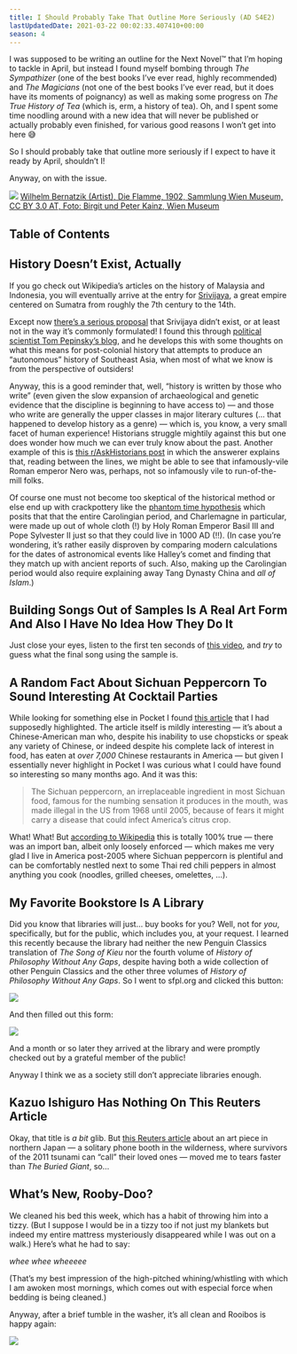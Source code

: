 ```yaml
---
title: I Should Probably Take That Outline More Seriously (AD S4E2)
lastUpdatedDate: 2021-03-22 00:02:33.407410+00:00
season: 4
---
```


<!-- markdownlint-disable no-emphasis-as-heading -->

I was supposed to be writing an outline for the Next Novel™️ that I’m hoping to tackle in April, but instead I found myself bombing through *The Sympathizer* (one of the best books I’ve ever read, highly recommended) and *The Magicians* (not one of the best books I’ve ever read, but it does have its moments of poignancy) as well as making some progress on *The True History of Tea* (which is, erm, a history of tea). Oh, and I spent some time noodling around with a new idea that will never be published or actually probably even finished, for various good reasons I won’t get into here 😅

So I should probably take that outline more seriously if I expect to have it ready by April, shouldn’t I!

Anyway, on with the issue.

 ![](https://buttondown-attachments.s3.us-west-2.amazonaws.com/images/cfa501f9-0460-45c3-901b-bb820344e842.jpg)
[Wilhelm Bernatzik (Artist), Die Flamme, 1902, Sammlung Wien Museum, CC BY 3.0 AT, Foto: Birgit und Peter Kainz, Wien Museum](https://sammlung.wienmuseum.at/en/object/1812/)

## Table of Contents

## History Doesn’t Exist, Actually

If you go check out Wikipedia’s articles on the history of Malaysia and Indonesia, you will eventually arrive at the entry for [Srivijaya](https://en.wikipedia.org/wiki/Srivijaya), a great empire centered on Sumatra from roughly the 7th century to the 14th.

Except now [there’s a serious proposal](https://leminhkhai.blog/imagining-srivijaya-a-series/?fbclid=IwAR21qT3hhT_IQiVprSKHTII_B_YyQ9_tyhIph_x0GSPN9Q-xqACsh-cNWJc) that Srivijaya didn’t exist, or at least not in the way it’s commonly formulated! I found this through [political scientist Tom Pepinsky’s blog](https://tompepinsky.com/2021/03/10/on-the-historiography-of-srivijaya/), and he develops this with some thoughts on what this means for post-colonial history that attempts to produce an “autonomous” history of Southeast Asia, when most of what we know is from the perspective of outsiders!

Anyway, this is a good reminder that, well, “history is written by those who write” (even given the slow expansion of archaeological and genetic evidence that the discipline is beginning to have access to) — and those who write are generally the upper classes in major literary cultures (… that happened to develop history as a genre) — which is, you know, a very small facet of human experience! Historians struggle mightily against this but one does wonder how much we can ever truly know about the past. Another example of this is [this r/AskHistorians post](https://www.reddit.com/r/AskHistorians/comments/lzu4el/the_surviving_sources_on_nero_largely_portray_him/) in which the answerer explains that, reading between the lines, we might be able to see that infamously-vile Roman emperor Nero was, perhaps, not so infamously vile to run-of-the-mill folks.

Of course one must not become too skeptical of the historical method or else end up with crackpottery like the [phantom time hypothesis](https://en.wikipedia.org/wiki/Phantom_time_conspiracy_theory) which posits that that the entire Carolingian period, and Charlemagne in particular, were made up out of whole cloth (!) by Holy Roman Emperor Basil III and Pope Sylvester II just so that they could live in 1000 AD (!!). (In case you’re wondering, it’s rather easily disproven by comparing modern calculations for the dates of astronomical events like Halley’s comet and finding that they match up with ancient reports of such. Also, making up the Carolingian period would also require explaining away Tang Dynasty China and *all of Islam*.)

## Building Songs Out of Samples Is A Real Art Form And Also I Have No Idea How They Do It

Just close your eyes, listen to the first ten seconds of [this video](https://youtu.be/5QwOpRh-IfI), and *try* to guess what the final song using the sample is.

## A Random Fact About Sichuan Peppercorn To Sound Interesting At Cocktail Parties

While looking for something else in Pocket I found [this article](https://www.scmp.com/magazines/post-magazine/long-reads/article/2169154/man-who-has-eaten-more-7300-chinese-restaurants) that I had supposedly highlighted. The article itself is mildly interesting — it’s about a Chinese-American man who, despite his inability to use chopsticks or speak any variety of Chinese, or indeed despite his complete lack of interest in food, has eaten at *over 7,000* Chinese restaurants in America — but given I essentially never highlight in Pocket I was curious what I could have found so interesting so many months ago. And it was this:

> The Sichuan peppercorn, an irreplaceable ingredient in most Sichuan food, famous for the numbing sensation it produces in the mouth, was made illegal in the US from 1968 until 2005, because of fears it might carry a disease that could infect America’s citrus crop.

What! What! But [according to Wikipedia](https://en.wikipedia.org/wiki/Sichuan_pepper#US_import_ban) this is totally 100% true — there was an import ban, albeit only loosely enforced — which makes me very glad I live in America post-2005 where Sichuan peppercorn is plentiful and can be comfortably nestled next to some Thai red chili peppers in almost anything you cook (noodles, grilled cheeses, omelettes, …).

## My Favorite Bookstore Is A Library

Did you know that libraries will just… buy books for you? Well, not for *you*, specifically, but for the public, which includes you, at your request. I learned this recently because the library had neither the new Penguin Classics translation of *The Song of Kieu* nor the fourth volume of *History of Philosophy Without Any Gaps*, despite having both a wide collection of other Penguin Classics and the other three volumes of *History of Philosophy Without Any Gaps*. So I went to sfpl.org and clicked this button:

 ![](https://buttondown-attachments.s3.us-west-2.amazonaws.com/images/8a26de79-b825-4ac1-8986-5036a783d27e.png)

And then filled out this form:

 ![](https://buttondown-attachments.s3.us-west-2.amazonaws.com/images/b3402dae-a1c6-49ec-97fe-1289b1d15672.png)

And a month or so later they arrived at the library and were promptly checked out by a grateful member of the public!

Anyway I think we as a society still don’t appreciate libraries enough.

## Kazuo Ishiguro Has Nothing On This Reuters Article

Okay, that title is *a bit* glib. But [this Reuters article](https://widerimage.reuters.com/story/japans-tsunami-survivors-call-lost-loves-on-the-phone-of-the-wind) about an art piece in northern Japan — a solitary phone booth in the wilderness, where survivors of the 2011 tsunami can “call” their loved ones — moved me to tears faster than *The Buried Giant*, so…

## What’s New, Rooby-Doo?

We cleaned his bed this week, which has a habit of throwing him into a tizzy. (But I suppose I would be in a tizzy too if not just my blankets but indeed my entire mattress mysteriously disappeared while I was out on a walk.) Here’s what he had to say:

*whee whee wheeeee*

(That’s my best impression of the high-pitched whining/whistling with which I am awoken most mornings, which comes out with especial force when bedding is being cleaned.)

Anyway, after a brief tumble in the washer, it’s all clean and Rooibos is happy again:

 ![](https://buttondown-attachments.s3.us-west-2.amazonaws.com/images/95a9f6ee-0590-4d12-a375-20d5df06e03a.jpg)